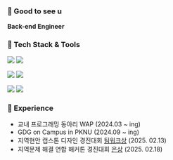 ### 👀 Good to see u
**Back-end Engineer**

### 🚀 Tech Stack & Tools
<img src="https://img.shields.io/badge/java-007396?style=flat&logo=java&logoColor=white"/> <img src="https://img.shields.io/badge/Spring-6DB33F?style=flat&logo=Spring&logoColor=white"/>

<img src="https://img.shields.io/badge/AWS-232F3E?style=flat&logo=amazonwebservices&logoColor=white"/> <img src="https://img.shields.io/badge/Google Cloud-4285F4?style=flat&logo=googlecloud&logoColor=white"/>

<img src="https://img.shields.io/badge/MySQL-4479A1?style=flat&logo=MySQL&logoColor=white"/> <img src="https://img.shields.io/badge/PostgreSQL-4169E1?style=flat&logo=postgresql&logoColor=white"/>

### 🧩 Experience
- 교내 프로그래밍 동아리 WAP (2024.03 ~ ing)
- GDG on Campus in PKNU (2024.09 ~ ing)
- 지역현안 캡스톤 디자인 경진대회 [팀워크상](https://drive.google.com/file/d/1kC4D-QzC-A_uv0Ji9QfFds2cS--iK-Nh/view?usp=drive_link) (2025. 02.13)
- 지역문제 해결 연합 해커톤 경진대회 [은상](https://drive.google.com/file/d/1RNGcEmPQJo2S7xoE2VSb9wKJcsV4bY2D/view?usp=drive_link) (2025. 02.18)
